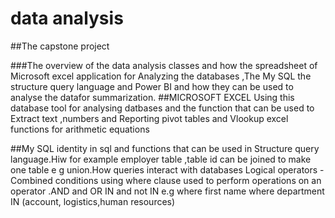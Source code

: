 
# data analysis 

##The capstone project 

###The overview of the data analysis classes and how the spreadsheet of Microsoft excel application for Analyzing the databases ,The My SQL the structure query language and Power BI and how they can be used to analyse the datafor summarization.
##MICROSOFT EXCEL
Using this database tool for analysing datbases and the function that can be used to Extract text ,numbers and Reporting pivot tables and Vlookup excel functions for arithmetic equations 



##My SQL
  identity in sql and functions that can be used in Structure query language.Hiw for example employer table ,table id can be joined to make one table e g union.How queries interact with databases 
Logical operators -Combined conditions using where clause used to perform operations on an operator .AND and OR 
      IN and not IN e.g where first name 
               where department IN (account, logistics,human resources) 

